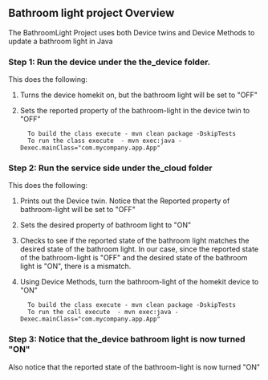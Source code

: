 ## Bathroom light project Overview 

The BathroomLight Project uses both Device twins and Device Methods to update a bathroom light in Java 

### Step 1: Run the device under the the_device folder. 
This does the following: 
1) Turns the device homekit on, but the bathroom light will be set to "OFF"
2) Sets the reported property of the bathroom-light in the device twin to "OFF"

         To build the class execute - mvn clean package -DskipTests
         To run the class execute  - mvn exec:java -Dexec.mainClass="com.mycompany.app.App"
         
         
### Step 2: Run the service side under the_cloud folder
This does the following:
1) Prints out the Device twin. Notice that the Reported property of bathroom-light will be set to "OFF"
2) Sets the desired property of bathroom light to "ON"
3) Checks to see if the reported state of the bathroom light matches the desired state of the bathroom light. In our case, since the  reported state of the bathroom-light is "OFF" and the desired state of the bathroom light is "ON", there is a mismatch. 
4) Using Device Methods, turn the bathroom-light of the homekit device to "ON"

         To build the class execute - mvn clean package -DskipTests
         To run the call execute  - mvn exec:java -Dexec.mainClass="com.mycompany.app.App"
         
### Step 3: Notice that the_device bathroom light is now turned "ON"
Also notice that the reported state of the bathroom-light is now turned "ON"

